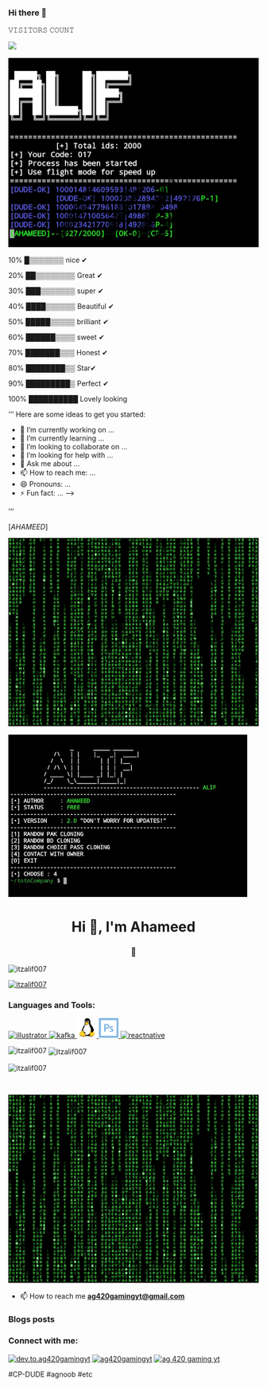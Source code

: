 ### Hi there 👋

𝚅𝙸𝚂𝙸𝚃𝙾𝚁𝚂 𝙲𝙾𝚄𝙽𝚃

 <img src="https://profile-counter.glitch.me/freeCodeCamp/count.svg" />

</p>

![20200808_160757](https://github.com/itzalif007/Dude/blob/357eb0b224894afd4766cf9891c0128e7eddc0b2/Screenshot_20230510_210232.jpg)

10%
█▒▒▒▒▒▒▒ nice ✔

20%
██▒▒▒▒▒▒▒▒ Great ✔

30%
███▒▒▒▒▒▒▒ super ✔

40%
████▒▒▒▒▒▒ Beautiful ✔

50%
█████▒▒▒▒▒ brilliant ✔

60%
██████▒▒▒▒ sweet ✔

70%
███████▒▒▒ Honest ✔

80%
████████▒▒ Star✔

90%
█████████▒ Perfect ✔

100%
██████████ Lovely looking 



’’’
Here are some ideas to get you started:

- 🔭 I’m currently working on ...
- 🌱 I’m currently learning ...
- 👯 I’m looking to collaborate on ...
- 🤔 I’m looking for help with ...
- 💬 Ask me about ...
- 📫 How to reach me: ...
- 😄 Pronouns: ...
- ⚡ Fun fact: ...
-->

’’’

[_AHAMEED_]


![20200808_160757](https://github.com/itzalif007/itzalif007/blob/8396f30838113f4ee5ceef40639afe6f420bef4e/t.gif)


![20200808_160757](https://github.com/itzalif007/itzalif007/blob/acbd8bde4cacbc53aaab3ec613696c4e86c3fa70/Screenshot_2023_0509_040909.jpg)


<h1 align="center">Hi 👋, I'm Ahameed</h1>
<h3 align="center"> 🥰</h3>

<p align="left"> <img src="https://komarev.com/ghpvc/?username=itzalif007&label=Profile%20views&color=0e75b6&style=flat" alt="itzalif007" /> </p>

<p align="left"> <a href="https://github.com/ryo-ma/github-profile-trophy"><img src="https://github-profile-trophy.vercel.app/?username=itzalif007" alt="itzalif007" /></a> </p>
<h3 align="left">Languages and Tools:</h3>
<p align="left"> <a href="https://www.adobe.com/in/products/illustrator.html" target="_blank" rel="noreferrer"> <img src="https://www.vectorlogo.zone/logos/adobe_illustrator/adobe_illustrator-icon.svg" alt="illustrator" width="40" height="40"/> </a> <a href="https://kafka.apache.org/" target="_blank" rel="noreferrer"> <img src="https://www.vectorlogo.zone/logos/apache_kafka/apache_kafka-icon.svg" alt="kafka" width="40" height="40"/> </a> <a href="https://www.linux.org/" target="_blank" rel="noreferrer"> <img src="https://raw.githubusercontent.com/devicons/devicon/master/icons/linux/linux-original.svg" alt="linux" width="40" height="40"/> </a> <a href="https://www.photoshop.com/en" target="_blank" rel="noreferrer"> <img src="https://raw.githubusercontent.com/devicons/devicon/master/icons/photoshop/photoshop-line.svg" alt="photoshop" width="40" height="40"/> </a> <a href="https://reactnative.dev/" target="_blank" rel="noreferrer"> <img src="https://reactnative.dev/img/header_logo.svg" alt="reactnative" width="40" height="40"/> </a> </p>

<p><img align="left" src="https://github-readme-stats.vercel.app/api/top-langs?username=itzalif007&show_icons=true&locale=en&layout=compact" alt="itzalif007" /></p>

<p>&nbsp;<img align="center" src="https://github-readme-stats.vercel.app/api?username=itzalif007&show_icons=true&locale=en" alt="itzalif007" /></p>

<p><img align="center" src="https://github-readme-streak-stats.herokuapp.com/?user=itzalif007&" alt="itzalif007" /></p>

<p align="left"> <a href="https://twitter.com/" target="blank"><img src="https://img.shields.io/twitter/follow/?logo=twitter&style=for-the-badge" alt="" /></a> </p>


![20200808_160757](https://github.com/itzalif007/itzalif007/blob/8396f30838113f4ee5ceef40639afe6f420bef4e/t.gif)


- 📫 How to reach me **ag420gamingyt@gmail.com**

### Blogs posts
<!-- BLOG-POST-LIST:START -->
<!-- BLOG-POST-LIST:END -->

<h3 align="left">Connect with me:</h3>
<p align="left">
<a href="https://dev.to/dev.to.ag420gamingyt" target="blank"><img align="center" src="https://raw.githubusercontent.com/rahuldkjain/github-profile-readme-generator/master/src/images/icons/Social/devto.svg" alt="dev.to.ag420gamingyt" height="30" width="40" /></a>
<a href="https://fb.com/ag420gamingyt" target="blank"><img align="center" src="https://raw.githubusercontent.com/rahuldkjain/github-profile-readme-generator/master/src/images/icons/Social/facebook.svg" alt="ag420gamingyt" height="30" width="40" /></a>
<a href="[https://www.youtube.com/c/ag 420 gaming yt] (https://youtube.com/@AG420GamingYTALIF)" target="blank"><img align="center" src="https://raw.githubusercontent.com/rahuldkjain/github-profile-readme-generator/master/src/images/icons/Social/youtube.svg" alt="ag 420 gaming yt" height="30" width="40" /></a>
</p>

#CP-DUDE
#agnoob
#etc
